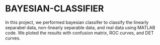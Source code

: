 # BAYESIAN-CLASSIFIER
In this project, we performed bayesian classifer to classify the linearly separabel data, non-linearly separable data, and real data using MATLAB code. We ploted the results with confusion matrix, ROC curves, and DET curves.
